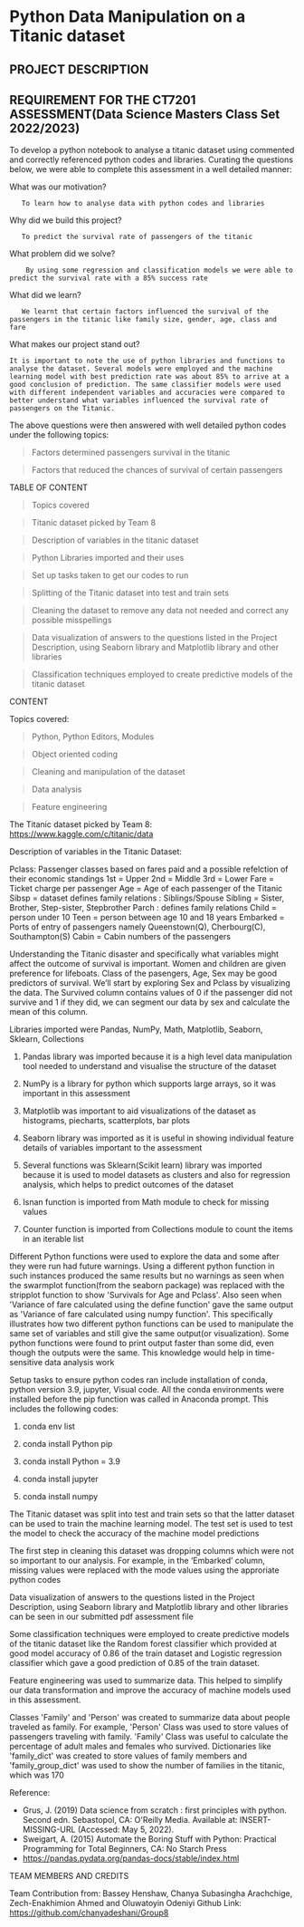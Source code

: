 
# Python Data Manipulation on a Titanic dataset  

 

## PROJECT DESCRIPTION 


## REQUIREMENT FOR THE CT7201 ASSESSMENT(Data Science Masters Class Set 2022/2023)

To develop a python notebook to analyse a titanic dataset using commented and correctly referenced python codes and libraries. Curating the questions below, we were able to complete this assessment in a well detailed manner:


What was our motivation? 

       To learn how to analyse data with python codes and libraries  

Why did we build this project? 

       To predict the survival rate of passengers of the titanic 

What problem did we solve? 

        By using some regression and classification models we were able to predict the survival rate with a 85% success rate 

What did we learn? 

       We learnt that certain factors influenced the survival of the passengers in the titanic like family size, gender, age, class and fare 

What makes our project stand out? 

    It is important to note the use of python libraries and functions to analyse the dataset. Several models were employed and the machine learning model with best prediction rate was about 85% to arrive at a good conclusion of prediction. The same classifier models were used with different independent variables and accuracies were compared to better understand what variables influenced the survival rate of passengers on the Titanic.  

 

The above questions were then answered with well detailed python codes under the following topics: 

>Factors determined passengers survival in the titanic 

>Factors that reduced the chances of survival of certain passengers 



 

TABLE OF CONTENT 

>Topics covered

>Titanic dataset picked by Team 8 

>Description of variables in the titanic dataset

>Python Libraries imported and their uses

>Set up tasks taken to get our codes to run

>Splitting of the Titanic dataset into test and train sets 

>Cleaning the dataset to remove any data not needed and correct any possible misspellings

>Data visualization of answers to the questions listed in the Project Description, using Seaborn library and Matplotlib library and other libraries 

>Classification techniques employed to create predictive models of the titanic dataset 

 

CONTENT

Topics covered:

>Python, Python Editors, Modules 

>Object oriented coding 

>Cleaning and manipulation of the dataset

>Data analysis 

>Feature engineering 


The Titanic dataset picked by Team 8: https://www.kaggle.com/c/titanic/data

Description of variables in the Titanic Dataset:

Pclass: Passenger classes based on fares paid and a possible refelction of their economic standings
1st = Upper
2nd = Middle
3rd = Lower
Fare =  Ticket charge per passenger
Age = Age of each passenger of the Titanic
Sibsp = dataset defines family relations : Siblings/Spouse
Sibling = Sister, Brother, Step-sister, Stepbrother
Parch : defines family relations
Child = person under 10
Teen = person between age 10 and 18 years
Embarked = Ports of entry of passengers namely Queenstown(Q), Cherbourg(C), Southampton(S)
Cabin = Cabin numbers of the passengers

Understanding the Titanic disaster and specifically what variables might affect the outcome of survival is important. Women and children are given preference for lifeboats. Class of the pasengers, Age, Sex may be good predictors of survival. We’ll start by exploring Sex and Pclass by visualizing the data.  The Survived column contains values of 0 if the passenger did not survive and 1 if they did, we can segment our data by sex and calculate the mean of this column. 

Libraries imported were Pandas, NumPy, Math, Matplotlib, Seaborn, Sklearn, Collections

1. Pandas library was imported because it is a high level data manipulation tool needed to understand and visualise the structure of the dataset 

2. NumPy is a library for python which supports large arrays, so it was important in this assessment

3. Matplotlib was important to aid visualizations of the dataset as histograms, piecharts, scatterplots, bar plots

4. Seaborn library was imported as it is useful in showing individual feature details of variables important to the assessment

5. Several functions was Sklearn(Scikit learn) library was imported because it is used to model datasets as clusters and also for regression analysis, which helps to predict outcomes of the dataset

6. Isnan function is imported from Math module to check for missing values

7. Counter function is imported from Collections module to count the items in an iterable list


Different Python functions were used to explore the data and some after they were run had future warnings. Using a different python function in such instances produced the same results but no warnings as seen when the swarmplot function(from the seaborn package) was replaced with the stripplot function to show 'Survivals for Age and Pclass'. Also seen when 'Variance of fare calculated using the define function' gave the same output as 'Variance of fare calculated using numpy function'. This specifically illustrates how two different python functions can be used to manipulate the same set of variables and still give the same output(or visualization). Some python functions were found to print output faster than some did, even though the outputs were the same. This knowledge would help in time-sensitive data analysis work

Setup tasks to ensure python codes ran include installation of conda, python version 3.9, jupyter, Visual code. All the conda environments were installed before the pip function was called in Anaconda prompt. This includes the following codes:

1. conda env list

2. conda install Python pip

3. conda install Python = 3.9

4. conda install jupyter

5. conda install numpy


The Titanic dataset was split into test and train sets so that the latter dataset can be used to train the machine learning model. The test set is used to test the model to check the accuracy of the machine model predictions

The first step in cleaning this dataset was dropping columns which were not so important to our analysis. For example, in the ‘Embarked’ column, missing values were replaced with the mode values using the approriate python codes

Data visualization of answers to the questions listed in the Project Description, using Seaborn library and Matplotlib library and other libraries can be seen in our submitted pdf assessment file 

Some classification techniques were employed to create predictive models of the titanic dataset like the Random forest classifier which provided at good model accuracy of 0.86 of the train dataset and Logistic regression classifier which gave a good prediction of 0.85 of the train dataset.

Feature engineering was used to summarize data. This helped to simplify our data transformation and improve the accuracy of machine models used in this assessment. 

Classes 'Family' and 'Person' was created to summarize data about people traveled as family. For example, 'Person' Class was used to store values of passengers traveling with family.  'Family' Class was useful to calculate the percentage of adult males and females who survived. Dictionaries like 'family_dict' was created to store values of family members and 'family_group_dict' was used to show the number of families in the titanic, which was 170

 
Reference:
- Grus, J. (2019) Data science from scratch : first principles with python. Second edn. Sebastopol, CA: O'Reilly Media. Available at: INSERT-MISSING-URL (Accessed: May 5, 2022).
 - Sweigart, A. (2015) Automate the Boring Stuff with Python: Practical Programming for Total Beginners, CA: No Starch Press
 - https://pandas.pydata.org/pandas-docs/stable/index.html

TEAM MEMBERS AND CREDITS 

Team Contribution from: Bassey Henshaw, Chanya Subasingha Arachchige, Zech-Enakhimion Ahmed and Oluwatoyin Odeniyi 
Github Link: https://github.com/chanyadeshani/Group8



 

 

 
